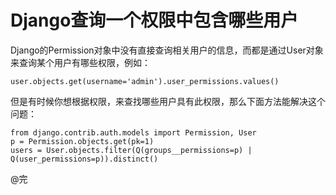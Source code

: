 Django查询一个权限中包含哪些用户
==========

Django的Permission对象中没有直接查询相关用户的信息，而都是通过User对象来查询某个用户有哪些权限，例如：
```
user.objects.get(username='admin').user_permissions.values()
```

但是有时候你想根据权限，来查找哪些用户具有此权限，那么下面方法能解决这个问题：
```
from django.contrib.auth.models import Permission, User
p = Permission.objects.get(pk=1)
users = User.objects.filter(Q(groups__permissions=p) | Q(user_permissions=p)).distinct()
```



@完
